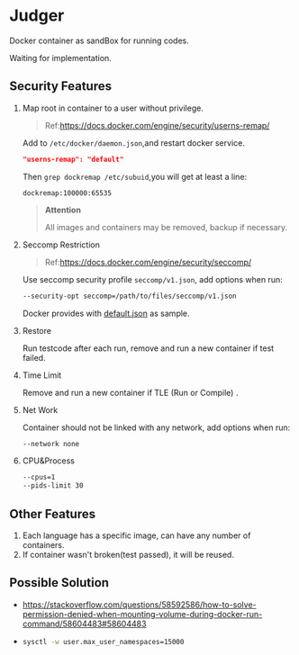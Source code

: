 # Judger

Docker container as sandBox for running codes.

Waiting for implementation.

## Security Features

1. Map root in container to a user without privilege.

   > Ref:https://docs.docker.com/engine/security/userns-remap/

   Add to `/etc/docker/daemon.json`,and restart docker service.

   ```json
   "userns-remap": "default"
   ```

   Then `grep dockremap /etc/subuid`,you will get at least a line:

   ```
   dockremap:100000:65535
   ```

   > **Attention**
   >
   > All images and containers may be removed, backup if necessary.

2. Seccomp Restriction

   > Ref:https://docs.docker.com/engine/security/seccomp/

   Use seccomp security profile `seccomp/v1.json`, add options when run:

   ```bash
   --security-opt seccomp=/path/to/files/seccomp/v1.json
   ```

   Docker provides with [default.json](https://github.com/moby/moby/blob/master/profiles/seccomp/default.json) as sample.

3. Restore

   Run testcode after each run, remove and run a new container if test failed.

4. Time Limit

   Remove and run a new container if TLE (Run or Compile) .

5. Net Work

   Container should not be linked with any network, add options when run:

   ```bash
   --network none
   ```
   
6. CPU&Process

   ```bash
   --cpus=1
   --pids-limit 30
   ```

## Other Features

1. Each language has a specific image, can have any number of containers.
2. If container wasn't broken(test passed), it will be reused.

## Possible Solution

* https://stackoverflow.com/questions/58592586/how-to-solve-permission-denied-when-mounting-volume-during-docker-run-command/58604483#58604483

* ```bash
  sysctl -w user.max_user_namespaces=15000
  ```

  

